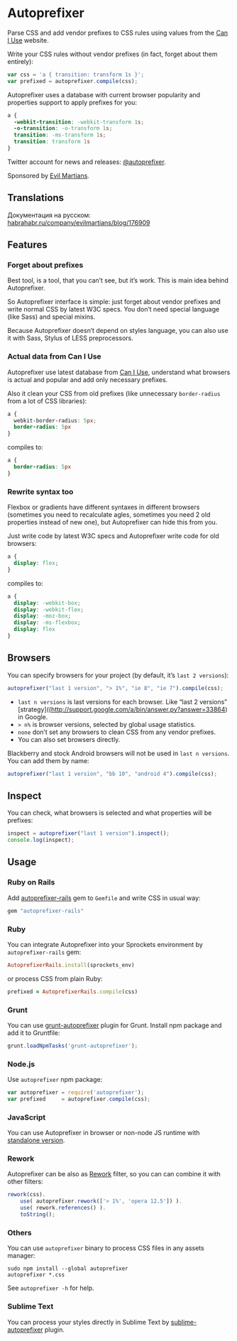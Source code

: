 # Autoprefixer

Parse CSS and add vendor prefixes to CSS rules using values
from the [Can I Use](http://caniuse.com/) website.

Write your CSS rules without vendor prefixes (in fact, forget about them
entirely):

```js
var css = 'a { transition: transform 1s }';
var prefixed = autoprefixer.compile(css);
```

Autoprefixer uses a database with current browser popularity
and properties support to apply prefixes for you:

```css
a {
  -webkit-transition: -webkit-transform 1s;
  -o-transition: -o-transform 1s;
  transition: -ms-transform 1s;
  transition: transform 1s
}
```

Twitter account for news and releases:
[@autoprefixer](https://twitter.com/autoprefixer).

Sponsored by [Evil Martians](http://evilmartians.com/).

## Translations

Документация на русском: [habrahabr.ru/company/evilmartians/blog/176909](http://habrahabr.ru/company/evilmartians/blog/176909/)

## Features

### Forget about prefixes

Best tool, is a tool, that you can’t see, but it’s work.
This is main idea behind Autoprefixer.

So Autoprefixer interface is simple: just forget about vendor prefixes
and write normal CSS by latest W3C specs. You don’t need
special language (like Sass) and special mixins.

Because Autoprefixer doesn’t depend on styles language, you can also use it
with Sass, Stylus of LESS preprocessors.

### Actual data from Can I Use

Autoprefixer use latest database from [Can I Use](http://caniuse.com/),
understand what browsers is actual and popular and add only necessary prefixes.

Also it clean your CSS from old prefixes (like unnecessary `border-radius`
from a lot of CSS libraries):

```css
a {
  webkit-border-radius: 5px;
  border-radius: 5px
}
```

compiles to:

```css
a {
  border-radius: 5px
}
```

### Rewrite syntax too

Flexbox or gradients have different syntaxes in different browsers
(sometimes you need to recalculate agles, sometimes you need 2 old properties
instead of new one), but Autoprefixer can hide this from you.

Just write code by latest W3C specs and Autoprefixer write code
for old browsers:

```css
a {
  display: flex;
}
```

compiles to:

```css
a {
  display: -webkit-box;
  display: -webkit-flex;
  display: -moz-box;
  display: -ms-flexbox;
  display: flex
}
```

## Browsers

You can specify browsers for your project (by default, it’s `last 2 versions`):

```js
autoprefixer("last 1 version", "> 1%", "ie 8", "ie 7").compile(css);
```

* `last n versions` is last versions for each browser. Like “last 2 versions”
  [strategy]((http://support.google.com/a/bin/answer.py?answer=33864) in
  Google.
* `> n%` is browser versions, selected by global usage statistics.
* `none` don’t set any browsers to clean CSS from any vendor prefixes.
* You can also set browsers directly.

Blackberry and stock Android browsers will not be used in `last n versions`.
You can add them by name:

```js
autoprefixer("last 1 version", "bb 10", "android 4").compile(css);
```

## Inspect

You can check, what browsers is selected and what properties will be prefixes:

```js
inspect = autoprefixer("last 1 version").inspect();
console.log(inspect);
```

## Usage

### Ruby on Rails

Add [autoprefixer-rails](https://github.com/ai/autoprefixer-rails) gem
to `Gemfile` and write CSS in usual way:

```ruby
gem "autoprefixer-rails"
```

### Ruby

You can integrate Autoprefixer into your Sprockets environment
by `autoprefixer-rails` gem:

```ruby
AutoprefixerRails.install(sprockets_env)
```

or process CSS from plain Ruby:

```ruby
prefixed = AutoprefixerRails.compile(css)
```

### Grunt

You can use [grunt-autoprefixer](https://github.com/nDmitry/grunt-autoprefixer)
plugin for Grunt. Install npm package and add it to Gruntfile:

```js
grunt.loadNpmTasks('grunt-autoprefixer');
```

### Node.js

Use `autoprefixer` npm package:

```js
var autoprefixer = require('autoprefixer');
var prefixed     = autoprefixer.compile(css);
```

### JavaScript

You can use Autoprefixer in browser or non-node JS runtime
with [standalone version](https://raw.github.com/ai/autoprefixer-rails/master/vendor/autoprefixer.js).

### Rework

Autoprefixer can be also as [Rework](https://github.com/visionmedia/rework)
filter, so you can can combine it with other filters:

```js
rework(css).
    use( autoprefixer.rework(['> 1%', 'opera 12.5']) ).
    use( rework.references() ).
    toString();
```

### Others

You can use `autoprefixer` binary to process CSS files in any assets manager:

```
sudo npm install --global autoprefixer
autoprefixer *.css
```

See `autoprefixer -h` for help.

### Sublime Text

You can process your styles directly in Sublime Text by
[sublime-autoprefixer](https://github.com/sindresorhus/sublime-autoprefixer)
plugin.
